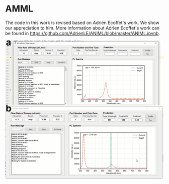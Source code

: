 # AMML
The code in this work is revised based on Adrien Ecoffet's work. We show our appreciation to him.
More information about Adrien Ecoffet's work can be found in https://github.com/AdrienLE/ANIML/blob/master/ANIML.ipynb.

![image](GUI_pic/GUI.png)

